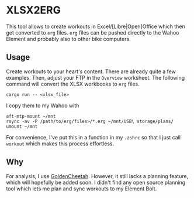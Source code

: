 # XLSX2ERG

This tool allows to create workouts in Excel/[Libre|Open]Office which then get 
converted to `erg` files. `erg` files can be pushed directly to the Wahoo 
Element and probably also to other bike computers.

## Usage

Create workouts to your heart's content. There are already quite a few examples.
Then, adjust your FTP in the `Overview` worksheet.
The following command will convert the XLSX workbooks to `erg` files.

```
cargo run -- <xlsx_file>
```

I copy them to my Wahoo with 
```
aft-mtp-mount ~/mnt
rsync -av -P /path/to/erg/files>/*.erg ~/mnt/USB\ storage/plans/
umount ~/mnt
```

For convenience, I've put this in a function in my ``.zshrc`` so that I just 
call ``workout`` which makes this process effortless.

## Why

For analysis, I use 
[GoldenCheetah](https://github.com/GoldenCheetah/GoldenCheetah/). 
However, it still lacks a planning feature, which will hopefully be added soon. 
I didn't find any open source planning tool which lets me plan and sync 
workouts to my Element Bolt. 
